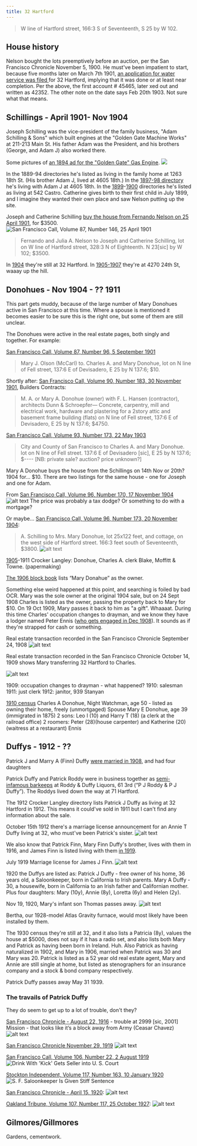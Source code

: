 ```yaml
---
title: 32 Hartford
---
```


> W line of Hartford street, 166:3 S of Seventeenth, S 25 by W 102.


## House history

Nelson bought the lots preemptively before an auction, per the San Francisco Chronicle
November 5, 1900. He must've been impatient to start, because five months later on March 7th 1901, [an application for water service was filed ](https://archive.org/details/springvalleywate03unse/page/n281/mode/2up)for 32 Hartford, implying that it was done or at least near completion. Per the above, the first account # 45465, later xed out and written as 42352. The other note on the date says Feb 20th 1903. Not sure what that means. 

## Schillings - April 1901- Nov 1904

Joseph Schilling was the vice-president of the family business, "Adam Schilling & Sons" which built engines at the "Golden Gate Machine Works" at 211-213 Main St. His father Adam was the President, and his brothers (George, and Adam J) also worked there.

Some pictures of [an 1894 ad for the "Golden Gate" Gas Engine](http://www.vintagemachinery.org/mfgindex/imagedetail.aspx?id=6439).
![](images/32-schilling-engine.jpg)

In the 1889-94 directories he's listed as living in the family home at 1263 18th St.  (His brother Adam J, lived at 4605 18th.)
In the [1897-98 directory](https://archive.org/details/crockerlangleysa1897sanf/page/1516/mode/1up) he's living with Adam J at 4605 18th.
In the [1899](https://archive.org/details/crockerlangleysa1899sanf/page/1528/mode/1up)-[1900](https://archive.org/details/crockerlangleysa1900sanf/page/1506/mode/1up) directories he's listed as living at 542 Castro. Catherine gives birth to their first child in July 1899, and I imagine they wanted their own place and saw Nelson putting up the site.

Joseph and Catherine Schilling [buy the house from Fernando Nelson on 25 April 1901](https://cdnc.ucr.edu/?a=d&d=SFC19010425.2.66&srpos=1&e=-------en--20-SFC-1-byDA-txt-txIN-schilling+%22line+of+hartford%22-------), for $3500.
![San Francisco Call, Volume 87, Number 146, 25 April 1901](images/32-schillings.png)

> Fernando and Julia A. Nelson to Joseph and Catherine Schilling, lot on W line of Hartford street, 328:3 N of Eighteenth. N 23[sic] by W 102; $3500.

In [1904](https://archive.org/details/crockerlangleysa1904sanfrich/page/1640/mode/1up) they're still at 32 Hartford.
In [1905-1907](https://archive.org/details/crockerlangleysa1905sanf/page/1640/mode/1up) they're at 4270 24th St, waaay up the hill.

## Donohues - Nov 1904 - ?? 1911


This part gets muddy, because of the large number of Mary Donohues active in San Francisco at this time. Where a spouse is mentioned it becomes easier to be sure this is the right one, but some of them are still unclear.

The Donohues were active in the real estate pages, both singly and together. For example:

[San Francisco Call, Volume 87, Number 96, 5 September 1901](https://cdnc.ucr.edu/?a=d&d=SFC19010905.2.122&srpos=12&e=-------en--20-SFC-1-byDA-txt-txIN-%22mary+donohue%22-------)

> Mary J. Olson (McCarl) to. Charles A. and Mary Donohue, lot on N line of Fell street, 137:6 E of Devisadero, E 25 by N 137:6; $10.

Shortly after:
[San Francisco Call, Volume 90, Number 183, 30 November 1901](https://cdnc.ucr.edu/?a=d&d=SFC19011130.2.155&srpos=1&e=-------en--20-SFC-1-byDA-txt-txIN-%22mary+a+donohue%22-------), Builders Contracts:

> M. A. or Mary A. Donohue (owner) with F. L. Hansen (contractor), architects Dunn & Schroepfer— Concrete, carpentry, mill and electrical work, hardware and plastering for a 2story attic and basement frame building (flats) on N line of Fell street, 137:6 E of Devisadero, E 25 by N 137:6; $4750.

[San Francisco Call, Volume 93, Number 173, 22 May 1903](https://cdnc.ucr.edu/?a=d&d=SFC19030522.2.116&srpos=18&e=-------en--20-SFC-1-byDA-txt-txIN-%22mary+donohue%22-------)
> City and County of San Francisco to Charles A. and Mary Donohue. lot on N line of Fell street. 137:6 E of Devisadero [sic], E 25 by N 137:6; $----  [NB: private sale? auction? price unknown?]

Mary A Donohue buys the house from the Schillings on 14th Nov or 20th? 1904 for... $10. There are two listings for the same house - one for Joseph and one for Adam.

From [San Francisco Call, Volume 96, Number 170, 17 November 1904](https://cdnc.ucr.edu/?a=d&d=SFC19041117.2.138&srpos=5&e=-------en--20-SFC-1-byDA-txt-txIN-schilling+%22line+of+hartford%22-------)
![alt text](images/32-donohue.png)
The price was probably a tax dodge? Or something to do with a mortgage?

Or maybe... [San Francisco Call, Volume 96, Number 173, 20 November 1904](https://cdnc.ucr.edu/?a=d&d=SFC19041120.2.127.82&srpos=21&e=-------en--20-SFC-21-byDA-txt-txIN-%22mary+donohue%22-------):
> A. Schilling to Mrs. Mary Donohue, lot 25x122 feet, and cottage, on the west side of Hartford street. 166:3 feet south of Seventeenth, $3800.
![alt text](images/32-donohue.png)

[1905](https://archive.org/details/crockerlangleysa1905sanf/page/599/mode/1up)-1911 Crocker Langley: Donohue, Charles A. clerk Blake, Moffitt & Towne. (papermaking)

[The 1906 block book](https://archive.org/details/sanfranciscobloc1906bloc/page/241/mode/2up) lists “Mary Donahue” as the owner.

Something else weird happened at this point, and searching is foiled by bad OCR. Mary was the sole owner at the original 1904 sale, but on 24 Sept 1908 Charles is listed as the owner, passing the property back to Mary for $10. On 19 Oct 1909, Mary passes it back to him as "a gift".  Whaaaat. During this time Charles' occupation changes to drayman, and we know they have a lodger named Peter Ennis ([who gets engaged in Dec 1908](https://cdnc.ucr.edu/?a=d&d=SFC19081224.2.114.3&srpos=3&e=-------en--20-SFC-1-byDA-txt-txIN-%2232+hartford+st%22-------)). It sounds as if they're strapped for cash or something.

Real estate transaction recorded in the San Francisco Chronicle
September 24, 1908
![alt text](images/32-donohue-t1.png)

Real estate transaction recorded in the San Francisco Chronicle October 14, 1909 shows Mary transferring 32 Hartford to Charles.

![alt text](images/32-donohue-t2.png)

1909: occupation changes to drayman - what happened?
1910: salesman
1911: just clerk
1912: janitor, 939 Stanyan

[1910 census](https://www.ancestryheritagequest.com/discoveryui-content/view/1587149:7884)
Charles A Donohue, Night Watchman, age 50 - listed as owning their home, freely (unmortgaged)
Spouse Mary E Donohue, age 39 (immigrated in 1875)
2 sons: Leo I (10) and Harry T (18) (a clerk at the railroad office)
2 roomers: Peter (28)(house carpenter) and Katherine (20)  (waitress at a restaurant) Ennis


## Duffys - 1912 - ??

Patrick J and Marry A (Finn) Duffy [were married in 1908](https://cdnc.ucr.edu/?a=d&d=SFC19081121.2.107.3&srpos=1&e=-------en--20--1-byDA-txt-txIN-%22patrick+J+duffy%22-------), and had four daughters

Patrick Duffy and Patrick Roddy were in business together as [semi-infamous barkeeps](https://cdnc.ucr.edu/?a=d&d=SFC19110807.2.22&srpos=1&e=-------en--20--1-byDA-txt-txIN-%22roddy+%26+duffy%22-------) at Roddy & Duffy Liquors, 61 3rd (“P J Roddy & P J Duffy”). The Roddys lived down the way at 71 Hartford.

The 1912 Crocker Langley directory lists Patrick J Duffy as living at 32 Hartford in 1912. This means it could've sold in 1911 but I can't find any information about the sale.

October 15th 1912 there's a marriage license announcement for an Annie T Duffy living at 32, who must've been Patrick's sister. ![alt text](images/32-duffy-01.png)

We also know that Patrick Finn, Mary Finn Duffy's brother, lives with them in 1916, and James Finn is listed living with them [in 1919](https://cdnc.ucr.edu/?a=d&d=SFC19190415.2.62&srpos=1&e=-------en--20-SFC-1-byDA-txt-txIN-%2232+hartford+street%22-------).

July 1919 Marriage license for James J Finn.
![alt text](images/32-duffy-05.png)

1920 the Duffys are listed as:
Patrick J Duffy - free owner of his home, 36 years old, a Saloonkeeper, born in California to Irish parents.
Mary A Duffy - 30, a housewife, born in California to an Irish father and Californian mother.
Plus four daughters: Mary (10y), Annie (8y), Loretta (6y) and Helen (2y).

Nov 19, 1920, Mary's infant son Thomas passes away.
![alt text](images/32-duffy-thomas.png)

Bertha, our 1928-model Atlas Gravity furnace, would most likely have been installed by them.

The 1930 census they're still at 32, and it also lists a Patricia (8y), values the house at $5000, does not say if it has a radio set, and also lists both Mary and Patrick as having been born in Ireland. Huh. Also Patrick as having naturalized in 1902, and Mary in 1906, married when Patrick was 30 and Mary was 20. Patrick is listed as a 52 year old real estate agent, Mary and Annie are still single at home, but listed as stenographers for an insurance company and a stock & bond company respectively.

Patrick Duffy passes away May 31 1939.

### The travails of Patrick Duffy

They do seem to get up to a lot of trouble, don't they?

[San Francisco Chronicle - August 22, 1916](https://infoweb-newsbank-com.ezproxy.sfpl.org/apps/news/document-view?p=EANX-NB&t=pubname%3A113ACFC4DAF84818%7C11B84ACF2660E555%7C142051F45F422A02%7C13B0FD2E4DD930E1%7C14B5ABC940427781%21Selected%2520Sources%2520%285%29&sort=YMD_date%3AA&fld-base-0=alltext&maxresults=20&val-base-0=%22patrick%20duffy%22&fld-nav-0=YMD_date&val-nav-0=1909%20-%201930&docref=image/v2%3A142051F45F422A02%40EANX-NB-14EB2777DB33F7C4%402421098-14E913B2F431690F%403-14E913B2F431690F%40) - trouble at 2999 [sic, 2001] Mission - that looks like it’s a block away from Army (Ceasar Chavez)
![alt text](image.png)

[San Francisco Chronicle November 29, 1919](https://infoweb-newsbank-com.ezproxy.sfpl.org/apps/news/document-view?p=EANX-NB&t=pubname%3A113ACFC4DAF84818%7C11B84ACF2660E555%7C142051F45F422A02%7C13B0FD2E4DD930E1%7C14B5ABC940427781%21Selected%2520Sources%2520%285%29&sort=YMD_date%3AA&fld-base-0=alltext&maxresults=20&val-base-0=%22patrick%20j%20duffy%22&fld-nav-0=YMD_date&val-nav-0=1909%20-%201930&docref=image/v2%3A142051F45F422A02%40EANX-NB-14ECCCE7D29C9232%402422292-14EB0733F0578F78%403-14EB0733F0578F78%40)
![alt text](image.png)

[San Francisco Call, Volume 106, Number 22, 2 August 1919](https://cdnc.ucr.edu/?a=d&d=SFC19190802.2.134&srpos=13&e=--1910-----en--20-SFC-1-byDA-txt-txIN-%22patrick+duffy%22-------)
![Drink With 'Kick' Gets Seller into U. S. Court](images/32-duffy-04.png)

[Stockton Independent, Volume 117, Number 163, 10 January 1920](https://cdnc.ucr.edu/?a=d&d=SDI19200110.2.37)
![S. F. Saloonkeeper Is Given Stiff Sentence](iimages/32-duffy-06.png)

[San Francisco Chronicle - April 15, 1920](https://infoweb-newsbank-com.ezproxy.sfpl.org/apps/news/document-view?p=EANX-NB&t=pubname%3A113ACFC4DAF84818%7C11B84ACF2660E555%7C142051F45F422A02%7C13B0FD2E4DD930E1%7C14B5ABC940427781%21Selected%2520Sources%2520%285%29&sort=YMD_date%3AA&fld-base-0=alltext&maxresults=20&val-base-0=%22patrick%20j%20duffy%22&fld-nav-0=YMD_date&val-nav-0=1909%20-%201930&docref=image/v2%3A142051F45F422A02%40EANX-NB-14EEBE2E2936033B%402422430-14EEB8E4A5238652%408-14EEB8E4A5238652%40):
![alt text](images/32-duffy-07.png)

[Oakland Tribune, Volume 107, Number 117, 25 October 1927](https://cdnc.ucr.edu/?a=d&d=OT19271025.1.38&srpos=7&e=-------en--20--1-byDA-txt-txIN-%22patrick+J+duffy%22-------):
![alt text](images/32-duffy-08.png)

## Gilmores/Gillmores


Gardens, cementwork.
